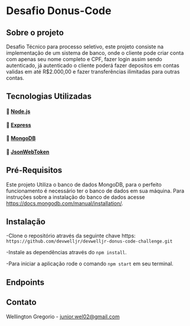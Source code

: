 # Desafio Donus-Code

## Sobre o projeto

Desafio Técnico para processo seletivo, este projeto consiste na implementação de um sistema de banco, onde o cliente pode criar conta com apenas seu nome completo e CPF, fazer login assim sendo autenticado, já autenticado o cliente poderá fazer depositos em contas validas em até R$2.000,00 e fazer transferências ilimitadas para outras contas.

## Tecnologias Utilizadas

#### :link: [Node.js](https://nodejs.org/en/)
#### :link: [Express](https://expressjs.com/pt-br/)
#### :link: [MongoDB](https://docs.mongodb.com/)
#### :link: [JsonWebToken](https://jwt.io/introduction)

## Pré-Requisitos

Este projeto Utiliza o banco de dados MongoDB, para o perfeito funcionamento é necessário ter o banco de dados em sua máquina. Para instruções sobre a instalação do banco de dados acesse https://docs.mongodb.com/manual/installation/.

## Instalação

-Clone o repositório através da seguinte chave https: `https://github.com/devwelljr/devwelljr-donus-code-challenge.git`

-Instale as dependências através do `npm install`.

-Para iniciar a aplicação rode o comando `npm start` em seu terminal.

## Endpoints

## Contato 

Wellington Gregorio - junior.wel02@gmail.com
